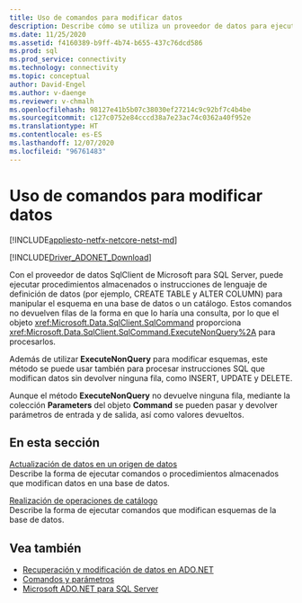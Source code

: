 ```yaml
---
title: Uso de comandos para modificar datos
description: Describe cómo se utiliza un proveedor de datos para ejecutar procedimientos almacenados o instrucciones de lenguaje de definición de datos (DDL).
ms.date: 11/25/2020
ms.assetid: f4160389-b9ff-4b74-b655-437c76dcd586
ms.prod: sql
ms.prod_service: connectivity
ms.technology: connectivity
ms.topic: conceptual
author: David-Engel
ms.author: v-daenge
ms.reviewer: v-chmalh
ms.openlocfilehash: 98127e41b5b07c38030ef27214c9c92bf7c4b4be
ms.sourcegitcommit: c127c0752e84cccd38a7e23ac74c0362a40f952e
ms.translationtype: HT
ms.contentlocale: es-ES
ms.lasthandoff: 12/07/2020
ms.locfileid: "96761483"
---
```

# <a name="using-commands-to-modify-data"></a>Uso de comandos para modificar datos

[!INCLUDE[appliesto-netfx-netcore-netst-md](../../includes/appliesto-netfx-netcore-netst-md.md)]

[!INCLUDE[Driver_ADONET_Download](../../includes/driver_adonet_download.md)]

Con el proveedor de datos SqlClient de Microsoft para SQL Server, puede ejecutar procedimientos almacenados o instrucciones de lenguaje de definición de datos (por ejemplo, CREATE TABLE y ALTER COLUMN) para manipular el esquema en una base de datos o un catálogo. Estos comandos no devuelven filas de la forma en que lo haría una consulta, por lo que el objeto <xref:Microsoft.Data.SqlClient.SqlCommand> proporciona <xref:Microsoft.Data.SqlClient.SqlCommand.ExecuteNonQuery%2A> para procesarlos.

Además de utilizar **ExecuteNonQuery** para modificar esquemas, este método se puede usar también para procesar instrucciones SQL que modifican datos sin devolver ninguna fila, como INSERT, UPDATE y DELETE.

Aunque el método **ExecuteNonQuery** no devuelve ninguna fila, mediante la colección **Parameters** del objeto **Command** se pueden pasar y devolver parámetros de entrada y de salida, así como valores devueltos.

## <a name="in-this-section"></a>En esta sección

[Actualización de datos en un origen de datos](update-data-inside-data-source.md)  
Describe la forma de ejecutar comandos o procedimientos almacenados que modifican datos en una base de datos.

[Realización de operaciones de catálogo](perform-catalog-operations.md)  
Describe la forma de ejecutar comandos que modifican esquemas de la base de datos.

## <a name="see-also"></a>Vea también

- [Recuperación y modificación de datos en ADO.NET](retrieving-modifying-data.md)
- [Comandos y parámetros](commands-parameters.md)
- [Microsoft ADO.NET para SQL Server](microsoft-ado-net-sql-server.md)

